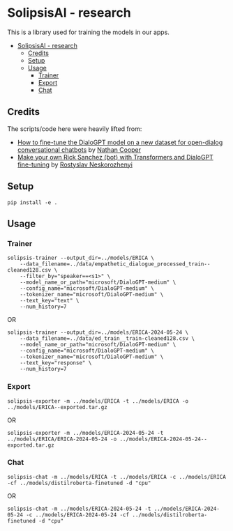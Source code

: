 # SolipsisAI - research

This is a library used for training the models in our apps.

- [SolipsisAI - research](#solipsisai---research)
  - [Credits](#credits)
  - [Setup](#setup)
  - [Usage](#usage)
    - [Trainer](#trainer)
    - [Export](#export)
    - [Chat](#chat)

## Credits

The scripts/code here were heavily lifted from:

- [How to fine-tune the DialoGPT model on a new dataset for open-dialog conversational chatbots](https://github.com/ncoop57/i-am-a-nerd/blob/master/_notebooks/2020-05-12-chatbot-part-1.ipynb) by [Nathan Cooper](https://github.com/ncoop57)
- [Make your own Rick Sanchez (bot) with Transformers and DialoGPT fine-tuning](https://colab.research.google.com/drive/15wa925dj7jvdvrz8_z3vU7btqAFQLVlG) by [Rostyslav Neskorozhenyi](https://www.linkedin.com/in/slanj)

## Setup

```shell
pip install -e .
```

## Usage

### Trainer

```shell
solipsis-trainer --output_dir=../models/ERICA \
    --data_filename=../data/empathetic_dialogue_processed_train--cleaned128.csv \
    --filter_by="speaker==<s1>" \
    --model_name_or_path="microsoft/DialoGPT-medium" \
    --config_name="microsoft/DialoGPT-medium" \
    --tokenizer_name="microsoft/DialoGPT-medium" \
    --text_key="text" \
    --num_history=7
```

OR

```shell
solipsis-trainer --output_dir=../models/ERICA-2024-05-24 \
    --data_filename=../data/ed_train__train-cleaned128.csv \
    --model_name_or_path="microsoft/DialoGPT-medium" \
    --config_name="microsoft/DialoGPT-medium" \
    --tokenizer_name="microsoft/DialoGPT-medium" \
    --text_key="response" \
    --num_history=7
```

### Export

```shell
solipsis-exporter -m ../models/ERICA -t ../models/ERICA -o ../models/ERICA--exported.tar.gz
```

OR

```shell
solipsis-exporter -m ../models/ERICA-2024-05-24 -t ../models/ERICA/ERICA-2024-05-24 -o ../models/ERICA-2024-05-24--exported.tar.gz
```

### Chat

```shell
solipsis-chat -m ../models/ERICA -t ../models/ERICA -c ../models/ERICA -cf ../models/distilroberta-finetuned -d "cpu"
```

OR

```shell
solipsis-chat -m ../models/ERICA-2024-05-24 -t ../models/ERICA-2024-05-24 -c ../models/ERICA-2024-05-24 -cf ../models/distilroberta-finetuned -d "cpu"
```